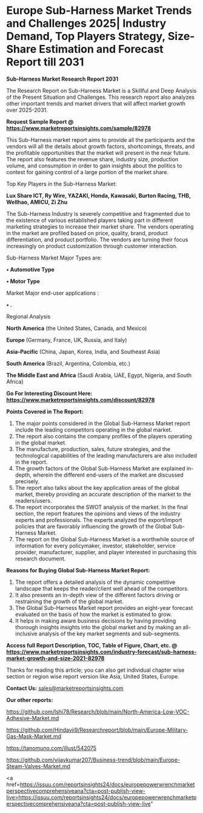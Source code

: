 # Europe Sub-Harness Market Trends and Challenges 2025| Industry Demand, Top Players Strategy, Size-Share Estimation and Forecast Report till 2031

<strong>Sub-Harness Market Research Report 2031</strong>

The Research Report on Sub-Harness Market is a Skillful and Deep Analysis of the Present Situation and Challenges. This research report also analyzes other important trends and market drivers that will affect market growth over 2025-2031.

<strong>Request Sample Report @ <a href=https://www.marketreportsinsights.com/sample/82978>https://www.marketreportsinsights.com/sample/82978</a></strong>

This Sub-Harness market report aims to provide all the participants and the vendors will all the details about growth factors, shortcomings, threats, and the profitable opportunities that the market will present in the near future. The report also features the revenue share, industry size, production volume, and consumption in order to gain insights about the politics to contest for gaining control of a large portion of the market share.

Top Key Players in the Sub-Harness Market:

<strong>Lux Share ICT, Ry Wire, YAZAKI, Honda, Kawasaki, Burton Racing, THB, Wellhao, AMICU, Zi Zhu</strong>

The Sub-Harness Industry is severely competitive and fragmented due to the existence of various established players taking part in different marketing strategies to increase their market share. The vendors operating in the market are profiled based on price, quality, brand, product differentiation, and product portfolio. The vendors are turning their focus increasingly on product customization through customer interaction.

Sub-Harness Market Major Types are:

<strong>• Automotive Type

• Motor Type</strong>

Market Major end-user applications :

<strong>• .</strong>

Regional Analysis

</u><strong><b>North America</b></strong> (the United States, Canada, and Mexico)

<strong><b>Europe </b></strong>(Germany, France, UK, Russia, and Italy)

<strong><b>Asia-Pacific</b></strong> (China, Japan, Korea, India, and Southeast Asia)

<strong><b>South America</b></strong> (Brazil, Argentina, Colombia, etc.)

<strong><b>The Middle East and Africa</b></strong> (Saudi Arabia, UAE, Egypt, Nigeria, and South Africa)

<strong>Go For Interesting Discount Here: <a href=https://www.marketreportsinsights.com/discount/82978>https://www.marketreportsinsights.com/discount/82978</a></strong>

<strong>Points Covered in The Report:</strong>
<ol>
  <li>The major points considered in the Global Sub-Harness Market report include the leading competitors operating in the global market.</li>
  <li>The report also contains the company profiles of the players operating in the global market.</li>
  <li>The manufacture, production, sales, future strategies, and the technological capabilities of the leading manufacturers are also included in the report.</li>
  <li>The growth factors of the Global Sub-Harness Market are explained in-depth, wherein the different end-users of the market are discussed precisely.</li>
  <li>The report also talks about the key application areas of the global market, thereby providing an accurate description of the market to the readers/users.</li>
  <li>The report incorporates the SWOT analysis of the market. In the final section, the report features the opinions and views of the industry experts and professionals. The experts analyzed the export/import policies that are favorably influencing the growth of the Global Sub-Harness Market.</li>
  <li>The report on the Global Sub-Harness Market is a worthwhile source of information for every policymaker, investor, stakeholder, service provider, manufacturer, supplier, and player interested in purchasing this research document.</li>
</ol>
<strong>Reasons for Buying Global Sub-Harness Market Report:</strong>

<ol>
  <li>The report offers a detailed analysis of the dynamic competitive landscape that keeps the reader/client well ahead of the competitors.</li>
  <li>It also presents an in-depth view of the different factors driving or restraining the growth of the global market.</li>
  <li>The Global Sub-Harness Market report provides an eight-year forecast evaluated on the basis of how the market is estimated to grow.</li>
  <li>It helps in making aware business decisions by having providing thorough insights insights into the global market and by making an all-inclusive analysis of the key market segments and sub-segments.</li>
</ol>
<strong>Access full Report Description, TOC, Table of Figure, Chart, etc. @ <a href=https://www.marketreportsinsights.com/industry-forecast/sub-harness-market-growth-and-size-2021-82978>https://www.marketreportsinsights.com/industry-forecast/sub-harness-market-growth-and-size-2021-82978</a></strong>


Thanks for reading this article; you can also get individual chapter wise section or region wise report version like Asia, United States, Europe.

<strong>Contact Us:</strong>
sales@marketreportsinsights.com

<strong>Our other reports:</strong>

<a href=https://github.com/Ishi78/Research/blob/main/North-America-Low-VOC-Adhesive-Market.md>https://github.com/Ishi78/Research/blob/main/North-America-Low-VOC-Adhesive-Market.md</a>

<a href=https://github.com/Hindavii9/Researchreport/blob/main/Europe-Military-Gas-Mask-Market.md>https://github.com/Hindavii9/Researchreport/blob/main/Europe-Military-Gas-Mask-Market.md</a>

<a href=https://tanomuno.com/illust/542075>https://tanomuno.com/illust/542075</a>

<a href=https://github.com/vijaykumar207/Business-trend/blob/main/Europe-Steam-Valves-Market.md>https://github.com/vijaykumar207/Business-trend/blob/main/Europe-Steam-Valves-Market.md</a>

<a href=https://issuu.com/reportsinsights24/docs/europepowerwrenchmarketperspectivecomprehensiveana?cta=post-publish-view-live>https://issuu.com/reportsinsights24/docs/europepowerwrenchmarketperspectivecomprehensiveana?cta=post-publish-view-live</a>"

